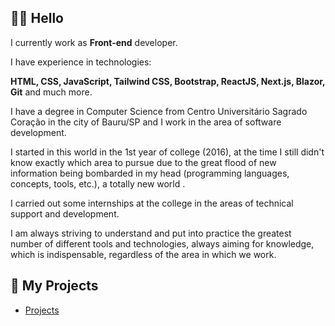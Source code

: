 ## 👋🏻 Hello

I currently work as **Front-end** developer.

I have experience in technologies:

**HTML, CSS, JavaScript, Tailwind CSS, Bootstrap, ReactJS, Next.js, Blazor, Git** and much more.

I have a degree in Computer Science from Centro Universitário Sagrado Coração in the city of Bauru/SP and I work in the area of software development.

I started in this world in the 1st year of college (2016), at the time I still didn't know exactly which area to pursue due to the great flood of new information being bombarded in my head (programming languages, concepts, tools, etc.), a totally new world .

I carried out some internships at the college in the areas of technical support and development.

I am always striving to understand and put into practice the greatest number of different tools and technologies, always aiming for knowledge, which is indispensable, regardless of the area in which we work.

## 📖 My Projects

- [Projects](https://zehguilherme.notion.site/zehguilherme/Portf-lio-8f8d3ac3378a4172b3761f2981bf5d06#9f2b2137034c489ea7da6a2e7fd0e890)
